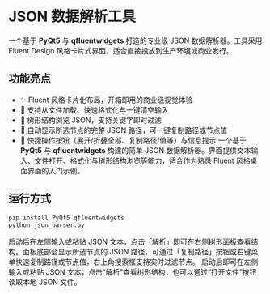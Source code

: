 # JSON 数据解析工具

一个基于 **PyQt5** 与 **qfluentwidgets** 打造的专业级 JSON 数据解析器。工具采用 Fluent Design 风格卡片式界面，适合直接投放到生产环境或商业发行。

## 功能亮点

- ✨ Fluent 风格卡片化布局，开箱即用的商业级视觉体验
- 📂 支持从文件加载、快速格式化与一键清空输入
- 🌳 树形结构浏览 JSON，支持关键字即时过滤
- 📌 自动显示所选节点的完整 JSON 路径，可一键复制路径或节点值
- 🧭 快捷操作按钮（展开/折叠全部、复制路径/值等）与信息提示
一个基于 **PyQt5** 与 **qfluentwidgets** 构建的简单 JSON 数据解析器。界面提供文本输入、文件打开、格式化与树形结构浏览等能力，适合作为熟悉 Fluent 风格桌面界面的入门示例。

## 运行方式

```bash
pip install PyQt5 qfluentwidgets
python json_parser.py
```

启动后在左侧输入或粘贴 JSON 文本，点击「解析」即可在右侧树形面板查看结构。面板底部会显示所选节点的 JSON 路径，可通过「复制路径」按钮或右键菜单快速复制路径或节点值，右上角搜索框支持实时过滤节点。
启动后即可在左侧输入或粘贴 JSON 文本，点击“解析”查看树形结构，也可以通过“打开文件”按钮读取本地 JSON 文件。

